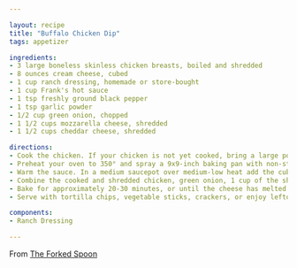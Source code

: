 ```yaml
---

layout: recipe
title: "Buffalo Chicken Dip"
tags: appetizer

ingredients:
- 3 large boneless skinless chicken breasts, boiled and shredded
- 8 ounces cream cheese, cubed
- 1 cup ranch dressing, homemade or store-bought
- 1 cup Frank's hot sauce
- 1 tsp freshly ground black pepper
- 1 tsp garlic powder
- 1/2 cup green onion, chopped
- 1 1/2 cups mozzarella cheese, shredded
- 1 1/2 cups cheddar cheese, shredded

directions:
- Cook the chicken. If your chicken is not yet cooked, bring a large pot of water to a boil over high heat. Add the chicken breasts to the pot and return to a boil. Remove from heat and cover with a tight-fitting lid. Allow your chicken to poach, covered, for approximately 25 minutes. When fully cooked, remove from the pot and allow to rest until cool enough to handle
- Preheat your oven to 350° and spray a 9x9-inch baking pan with non-stick cooking spray
- Warm the sauce. In a medium saucepot over medium-low heat add the cubed cream cheese, ranch dressing, hot sauce, black pepper, and garlic powder. Whisk constantly until the cream cheese has dissolved in the ranch and hot sauce. Remove from heat
- Combine the cooked and shredded chicken, green onion, 1 cup of the shredded mozzarella cheese, and one cup of the shredded cheddar cheese to the sauce pot. Mix well to combine. Transfer to your prepared baking pan and top with remaining mozzarella and cheddar cheese
- Bake for approximately 20-30 minutes, or until the cheese has melted and the sides are starting to bubble. Set oven to BROIL. Allow your buffalo chicken dip to cook for an additional 2-3 minutes, or until top is golden brown. Remove immediately
- Serve with tortilla chips, vegetable sticks, crackers, or enjoy leftovers wrapped in a tortilla with all your favorite greens

components:
- Ranch Dressing

---
```

From [The Forked Spoon](https://theforkedspoon.com/buffalo-chicken-dip-recipe/)